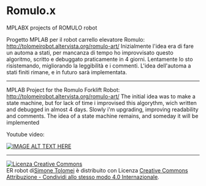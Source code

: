 # Romulo.x
MPLABX projects of ROMULO robot

Progetto MPLAB per il robot carrello elevatore Romulo: http://tolomeirobot.altervista.org/romulo-art/
Inizialmente l'idea era di fare un automa a stati, per mancanza di tempo ho improvvisato questo algoritmo, scritto e debuggato praticamente in 4 giorni. Lentamente lo sto risistemando, migliorando la leggibilità e i commenti. L'idea dell'automa a stati finiti rimane, e in futuro sarà implementata.

-------
MPLAB Project for the Romulo Forklift Robot: http://tolomeirobot.altervista.org/romulo-art/
The initial idea was to make a state machine, but for lack of time i improvised this algorythm, wich written and debugged in almost 4 days. Slowly i'm upgrading, improving readability and comments.
The idea of a state machine remains, and someday it will be implemented

Youtube video:

[![IMAGE ALT TEXT HERE](http://img.youtube.com/vi/i_6BtVZXTvE/0.jpg)](http://www.youtube.com/watch?v=i_6BtVZXTvE)


----------

<a rel="license" href="http://creativecommons.org/licenses/by-sa/4.0/"><img alt="Licenza Creative Commons" style="border-width:0" src="https://i.creativecommons.org/l/by-sa/4.0/88x31.png" /></a><br /><span xmlns:dct="http://purl.org/dc/terms/" property="dct:title">ER robot</span> di<a xmlns:cc="http://creativecommons.org/ns#" href="http://tolomeirobot.altervista.org/" property="cc:attributionName" rel="cc:attributionURL">Simone Tolomei</a> è distribuito con Licenza <a rel="license" href="http://creativecommons.org/licenses/by-sa/4.0/">Creative Commons Attribuzione - Condividi allo stesso modo 4.0 Internazionale</a>.
